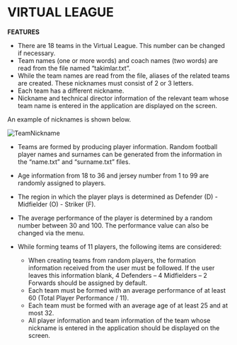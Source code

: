 # VIRTUAL LEAGUE

**FEATURES**
- There are 18 teams in the Virtual League. This number can be changed if necessary. 
- Team names (one or more words) and coach names (two words) are read from the file named “takimlar.txt”.
- While the team names are read from the file, aliases of the related teams are created. These nicknames must consist of 2 or 3 letters. 
- Each team has a different nickname. 
- Nickname and technical director information of the relevant team whose team name is entered in the application are displayed on the screen. 

An example of nicknames is shown below.

![TeamNickname](https://user-images.githubusercontent.com/59221929/155006716-8ab34183-1615-47c0-aa9d-ba055492dea8.png)

- Teams are formed by producing player information. Random football player names and surnames can be generated from the information in the “name.txt” and “surname.txt” files.
- Age information from 18 to 36 and jersey number from 1 to 99 are randomly assigned to players.
- The region in which the player plays is determined as Defender (D) - Midfielder (O) - Striker (F). 
- The average performance of the player is determined by a random number between 30 and 100. The performance value can also be changed via the menu.

- While forming teams of 11 players, the following items are considered:
  + When creating teams from random players, the formation information received from the user must be followed. If the user leaves this information blank, 4 Defenders – 4 Midfielders – 2 Forwards should be assigned by default.
  + Each team must be formed with an average performance of at least 60 (Total Player Performance / 11).
  + Each team must be formed with an average age of at least 25 and at most 32.
  + All player information and team information of the team whose nickname is entered in the application should be displayed on the screen.



